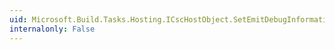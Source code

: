 ```yaml
---
uid: Microsoft.Build.Tasks.Hosting.ICscHostObject.SetEmitDebugInformation(System.Boolean)
internalonly: False
---
```

